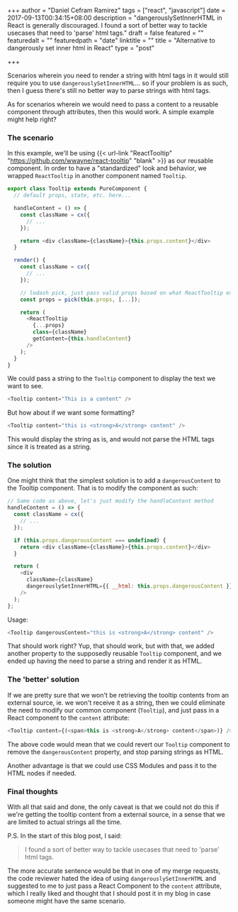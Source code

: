 +++
author = "Daniel Cefram Ramirez"
tags = ["react", "javascript"]
date = 2017-09-13T00:34:15+08:00
description = "dangerouslySetInnerHTML in React is generally discouraged. I found a sort of better way to tackle usecases that need to 'parse' html tags."
draft = false
featured = ""
featuredalt = ""
featuredpath = "date"
linktitle = ""
title = "Alternative to dangerously set inner html in React"
type = "post"

+++

Scenarios wherein you need to render a string with html tags in it would still require you to use
`dangerouslySetInnerHTML`... so if your problem is as such, then I guess there's still no better
way to parse strings with html tags.

As for scenarios wherein we would need to pass a content to a reusable component through attributes,
then this would work. A simple example might help right?

### The scenario
In this example, we'll be using
{{< url-link "ReactTooltip" "https://github.com/wwayne/react-tooltip" "blank" >}} as our reusable
component. In order to have a "standardized" look and behavior, we wrapped `ReactTooltip` in another
component named `Tooltip`.

```javascript
export class Tooltip extends PureComponent {
  // default props, state, etc. here...

  handleContent = () => {
    const className = cx({
      // ...
    });

    return <div className={className}>{this.props.content}</div>
  }

  render() {
    const className = cx({
      // ...
    });

    // lodash pick, just pass valid props based on what ReactTooltip expects
    const props = pick(this.props, [...]);

    return (
      <ReactTooltip
        {...props}
        class={className}
        getContent={this.handleContent}
      />
    );
  }
}
```

We could pass a string to the `Tooltip` component to display the text we want to see.

```javascript
<Tooltip content="This is a content" />
```

But how about if we want some formatting?

```javascript
<Tooltip content="this is <strong>A</strong> content" />
```

This would display the string as is, and would not parse the HTML tags since it is treated as a string.

### The solution
One might think that the simplest solution is to add a `dangerousContent` to the Tooltip component.
That is to modify the component as such:

```javascript
// Same code as above, let's just modify the handleContent method
handleContent = () => {
  const className = cx({
    // ...
  });

  if (this.props.dangerousContent === undefined) {
    return <div className={className}>{this.props.content}</div>
  }

  return (
    <div
      className={className}
      dangerouslySetInnerHTML={{ __html: this.props.dangerousContent }}
    />
  );
};
```

Usage:

```javascript
<Tooltip dangerousContent="this is <strong>A</strong> content" />
```

That should work right? Yup, that should work, but with that, we added another property to the
supposedly reusable `Tooltip` component, and we ended up having the need to parse a string and
render it as HTML.

### The 'better' solution

If we are pretty sure that we won't be retrieving the tooltip contents from an
external source, ie. we won't receive it as a string, then we could eliminate the need to modify our
common component (`Tooltip`), and just pass in a React component to the `content` attribute:

```javascript
<Tooltip content={(<span>this is <strong>A</strong> content</span>)} />
```

The above code would mean that we could revert our `Tooltip` component to remove the `dangerousContent`
property, and stop parsing strings as HTML.

Another advantage is that we could use CSS Modules and pass it to the HTML nodes if needed.

### Final thoughts
With all that said and done, the only caveat is that we could not do this if we're getting the
tooltip content from a external source, in a sense that we are limited to actual strings all the time.

P.S. In the start of this blog post, I said:

> I found a sort of better way to tackle usecases that need to 'parse' html tags.

The more accurate sentence would be that in one of my merge requests, the code reviewer hated the idea
of using `dangerouslySetInnerHTML` and suggested to me to just pass a React Component to the `content`
attribute, which I really liked and thought that I should post it in my blog in case someone might
have the same scenario.
